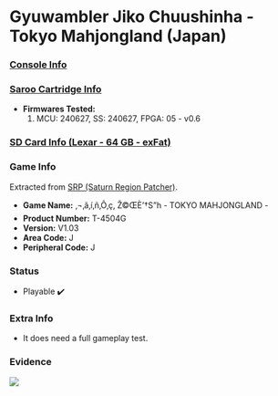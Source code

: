 # Gyuwambler Jiko Chuushinha - Tokyo Mahjongland (Japan)

### [Console Info](../../../../Info/Consoles/VA13/README.md)

### [Saroo Cartridge Info](../../../../Info/Cartridges/RetroGameParadiseStore/1.32F/README.md)

- <b>Firmwares Tested:</b>
  1. MCU: 240627, SS: 240627, FPGA: 05 - v0.6

### [SD Card Info (Lexar - 64 GB - exFat)](../../../../Info/SdCards/Lexar/64GB/exfat/README.md)

### Game Info

Extracted from [SRP (Saturn Region Patcher)](https://segaxtreme.net/resources/saturn-region-patcher.81/download).

- <b>Game Name:</b> ‚¬‚ã‚í‚ñ‚Ô‚ç‚ Ž©ŒÈ’†S”h - TOKYO MAHJONGLAND -
- <b>Product Number:</b> T-4504G
- <b>Version:</b> V1.03
- <b>Area Code:</b> J
- <b>Peripheral Code:</b> J

### Status

- Playable :heavy_check_mark:

### Extra Info

- It does need a full gameplay test.

### Evidence

[![](https://img.youtube.com/vi/CU9Z5SQ_CC4/0.jpg)](https://www.youtube.com/watch?v=CU9Z5SQ_CC4)
